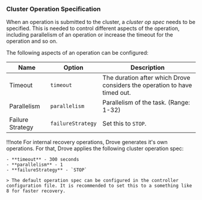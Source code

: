 ### Cluster Operation Specification
When an operation is submitted to the cluster, a _cluster op spec_ needs to be specified. This is needed to control different aspects of the operation, including parallelism of an operation or increase the timeout for the operation and so on. 

The following aspects of an operation can be configured:

| Name             | Option            | Description                                                               |
|------------------|-------------------|---------------------------------------------------------------------------|
| Timeout          | `timeout`         | The duration after which Drove considers the operation to have timed out. |
| Parallelism      | `parallelism`     | Parallelism of the task. (Range: 1-32)                                    |
| Failure Strategy | `failureStrategy` | Set this to `STOP`.                                                       |

!!!note
    For internal recovery operations, Drove generates it's own operations. For that, Drove applies the following cluster operation spec:

    - **timeout** - 300 seconds
    - **parallelism** - 1
    - **failureStrategy** - `STOP`

    > The default operation spec can be configured in the controller configuration file. It is recommended to set this to a something like 8 for faster recovery.
